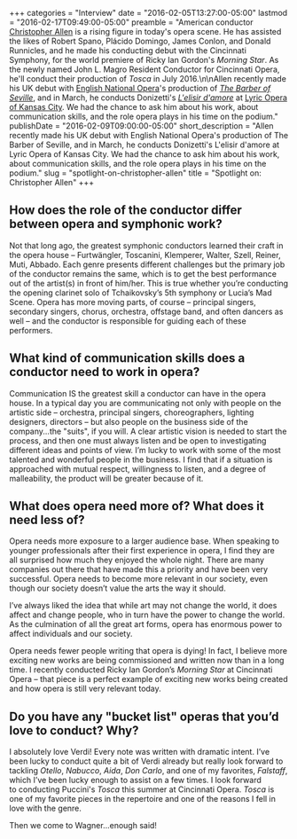 +++
categories = "Interview"
date = "2016-02-05T13:27:00-05:00"
lastmod = "2016-02-17T09:49:00-05:00"
preamble = "American conductor [Christopher Allen](/scene/people/christopher-allen/) is a rising figure in today's opera scene. He has assisted the likes of Robert Spano, Plácido Domingo, James Conlon, and Donald Runnicles, and he made his conducting debut with the Cincinnati Symphony, for the world premiere of Ricky Ian Gordon's *Morning Star*. As the newly named John L. Magro Resident Conductor for Cincinnati Opera, he'll conduct their production of *Tosca* in July 2016.\n\nAllen recently made his UK debut with [English National Opera](/scene/companies/english-national-opera/)'s production of [*The Barber of Seville*](http://www.christophergallen.com/events/enobarber), and in March, he conducts Donizetti's [*L'elisir d'amore*](http://www.christophergallen.com/events/kcelixir) at [Lyric Opera of Kansas City](/scene/companies/lyric-opera-of-kansas-city/). We had the chance to ask him about his work, about communication skills, and the role opera plays in his time on the podium."
publishDate = "2016-02-09T09:00:00-05:00"
short_description = "Allen recently made his UK debut with English National Opera's production of The Barber of Seville, and in March, he conducts Donizetti's L'elisir d'amore at Lyric Opera of Kansas City. We had the chance to ask him about his work, about communication skills, and the role opera plays in his time on the podium."
slug = "spotlight-on-christopher-allen"
title = "Spotlight on: Christopher Allen"
+++

## How does the role of the conductor differ between opera and symphonic work? 

Not that long ago, the greatest symphonic conductors learned their craft in the opera house – Furtwängler, Toscanini, Klemperer, Walter, Szell, Reiner, Muti, Abbado. Each genre presents different challenges but the primary job of the conductor remains the same, which is to get the best performance out of the artist(s) in front of him/her. This is true whether you’re conducting the opening clarinet solo of Tchaikovsky’s 5th symphony or Lucia’s Mad Scene. Opera has more moving parts, of course – principal singers, secondary singers, chorus, orchestra, offstage band, and often dancers as well – and the conductor is responsible for guiding each of these performers. 

## What kind of communication skills does a conductor need to work in opera? 

Communication IS the greatest skill a conductor can have in the opera house. In a typical day you are communicating not only with people on the artistic side – orchestra, principal singers, choreographers, lighting designers, directors – but also people on the business side of the company...the "suits", if you will. A clear artistic vision is needed to start the process, and then one must always listen and be open to investigating different ideas and points of view. I’m lucky to work with some of the most talented and wonderful people in the business. I find that if a situation is approached with mutual respect, willingness to listen, and a degree of malleability, the product will be greater because of it. 

## What does opera need more of? What does it need less of? 

Opera needs more exposure to a larger audience base. When speaking to younger professionals after their first experience in opera, I find they are all surprised how much they enjoyed the whole night. There are many companies out there that have made this a priority and have been very successful. Opera needs to become more relevant in our society, even though our society doesn’t value the arts the way it should. 

I’ve always liked the idea that while art may not change the world, it does affect and change people, who in turn have the power to change the world. As the culmination of all the great art forms, opera has enormous power to affect individuals and our society.

Opera needs fewer people writing that opera is dying! In fact, I believe more exciting new works are being commissioned and written now than in a long time. I recently conducted Ricky Ian Gordon’s *Morning Star* at Cincinnati Opera – that piece is a perfect example of exciting new works being created and how opera is still very relevant today.

## Do you have any "bucket list" operas that you’d love to conduct? Why?

I absolutely love Verdi! Every note was written with dramatic intent. I’ve been lucky to conduct quite a bit of Verdi already but really look forward to tackling *Otello*, *Nabucco*, *Aida*, *Don Carlo*, and one of my favorites, *Falstaff*, which I’ve been lucky enough to assist on a few times. I look forward to conducting Puccini's *Tosca* this summer at Cincinnati Opera. *Tosca* is one of my favorite pieces in the repertoire and one of the reasons I fell in love with the genre. 

Then we come to Wagner...enough said!
